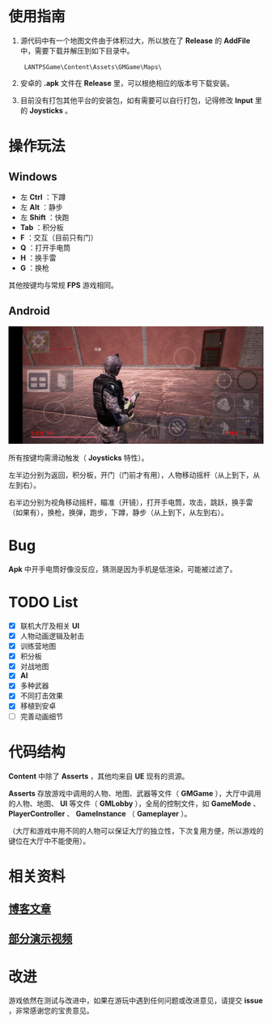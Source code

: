 # 使用指南

1. 源代码中有一个地图文件由于体积过大，所以放在了 **Release** 的 **AddFile** 中，需要下载并解压到如下目录中。

        LANTPSGame\Content\Assets\GMGame\Maps\

2. 安卓的 **.apk** 文件在 **Release** 里，可以根绝相应的版本号下载安装。

3. 目前没有打包其他平台的安装包，如有需要可以自行打包，记得修改 **Input** 里的 **Joysticks** 。

# 操作玩法

## Windows

* 左 **Ctrl**   ：下蹲
* 左 **Alt**    ：静步
* 左 **Shift**  ：快跑
* **Tab**       ：积分板
* **F**         ：交互（目前只有门）
* **Q**         ：打开手电筒
* **H**         ：换手雷
* **G**         ：换枪

其他按键均与常规 **FPS** 游戏相同。

## Android

![操作界面](/MDSource/ControlUI1.jpg)

所有按键均需滑动触发（ **Joysticks** 特性）。

左半边分别为返回，积分板，开门（门前才有用），人物移动摇杆（从上到下，从左到右）。

右半边分别为视角移动摇杆，瞄准（开镜），打开手电筒，攻击，跳跃，换手雷（如果有），换枪，换弹，跑步，下蹲，静步（从上到下，从左到右）。

# Bug

**Apk** 中开手电筒好像没反应，猜测是因为手机是低渲染，可能被过滤了。

# TODO List

- [x] 联机大厅及相关 **UI** 
- [x] 人物动画逻辑及射击
- [x] 训练营地图
- [x] 积分板
- [x] 对战地图
- [x] **AI**
- [x] 多种武器
- [x] 不同打击效果
- [x] 移植到安卓
- [ ] 完善动画细节

# 代码结构

**Content** 中除了 **Asserts** ，其他均来自 **UE** 现有的资源。

**Asserts** 存放游戏中调用的人物、地图、武器等文件（ **GMGame** ），大厅中调用的人物、地图、 **UI** 等文件（ **GMLobby** ），全局的控制文件，如 **GameMode** 、 **PlayerController** 、 **GameInstance** （ **Gameplayer** ）。

（大厅和游戏中用不同的人物可以保证大厅的独立性，下次复用方便，所以游戏的键位在大厅中不能使用）。

# 相关资料

## [博客文章](https://zong4.github.io/2022/08/03/22FPSGame/)

## [部分演示视频](https://zong4.github.io/gallery/media/#LANTPSGame)

# 改进

游戏依然在测试与改进中，如果在游玩中遇到任何问题或改进意见，请提交 **issue** ，非常感谢您的宝贵意见。
